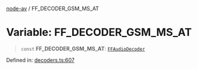 [node-av](../globals.md) / FF\_DECODER\_GSM\_MS\_AT

# Variable: FF\_DECODER\_GSM\_MS\_AT

> `const` **FF\_DECODER\_GSM\_MS\_AT**: [`FFAudioDecoder`](../type-aliases/FFAudioDecoder.md)

Defined in: [decoders.ts:607](https://github.com/seydx/av/blob/f8631fc881b394300b1479f511d55cf1c370a87f/src/constants/decoders.ts#L607)
